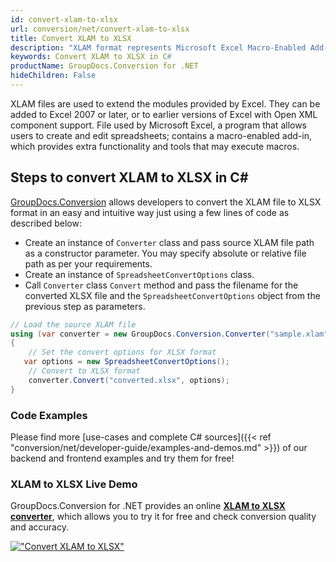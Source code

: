 ```yaml
---
id: convert-xlam-to-xlsx
url: conversion/net/convert-xlam-to-xlsx
title: Convert XLAM to XLSX
description: "XLAM format represents Microsoft Excel Macro-Enabled Add-In with .xlam extension. Learn how to convert XLAM to XLSX file programmatically in C# language using GroupDocs.Conversion for .NET library."
keywords: Convert XLAM to XLSX in C#
productName: GroupDocs.Conversion for .NET
hideChildren: False
---
```


XLAM files are used to extend the modules provided by Excel. They can be added to Excel 2007 or later, or to earlier versions of Excel with Open XML component support. File used by Microsoft Excel, a program that allows users to create and edit spreadsheets; contains a macro-enabled add-in, which provides extra functionality and tools that may execute macros.

## Steps to convert XLAM to XLSX in C#

[GroupDocs.Conversion](https://products.groupdocs.com/conversion/net) allows developers to convert the XLAM file to XLSX format in an easy and intuitive way just using a few lines of code as described below:

* Create an instance of `Converter` class and pass source XLAM file path as a constructor parameter. You may specify absolute or relative file path as per your requirements. 
* Create an instance of `SpreadsheetConvertOptions` class.
* Call `Converter` class `Convert` method and pass the filename for the converted XLSX file and the `SpreadsheetConvertOptions` object from the previous step as parameters.

```csharp
// Load the source XLAM file
using (var converter = new GroupDocs.Conversion.Converter("sample.xlam"))
{
    // Set the convert options for XLSX format
   var options = new SpreadsheetConvertOptions();
    // Convert to XLSX format
    converter.Convert("converted.xlsx", options);
}
```

### Code Examples

Please find more [use-cases and complete C# sources]({{< ref "conversion/net/developer-guide/examples-and-demos.md" >}}) of our backend and frontend examples and try them for free!

### XLAM to XLSX Live Demo

GroupDocs.Conversion for .NET provides an online [**XLAM to XLSX converter**](https://products.groupdocs.app/conversion/xlam-to-xlsx), which allows you to try it for free and check conversion quality and accuracy.

[!["Convert XLAM to XLSX"](conversion/net/images/convert-to-xlsx/convert-xlam-to-xlsx.png)](https://products.groupdocs.app/conversion/xlam-to-xlsx)